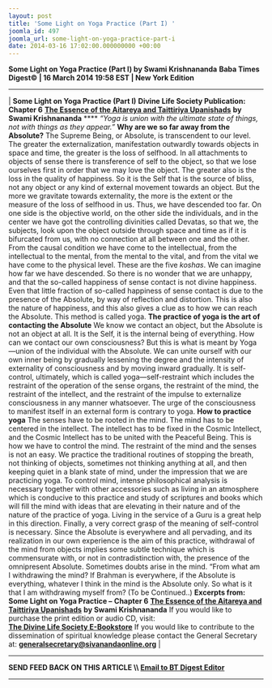 ```yaml
---
layout: post
title: 'Some Light on Yoga Practice (Part I) '
joomla_id: 497
joomla_url: some-light-on-yoga-practice-part-i
date: 2014-03-16 17:02:00.000000000 +00:00
---
```

**Some Light on Yoga Practice (Part I) by Swami Krishnananda**
**Baba Times Digest© | 16 March 2014 19:58 EST | New York Edition**
* * *
| 
**Some Light on Yoga Practice (Part I)**
**Divine Life Society Publication: Chapter 6** [**The Essence of the Aitareya and Taittiriya Upanishads**](http://www.swami-krishnananda.org/aitt/ait_6.html) **by Swami Krishnananda**
**** _“Yoga is union with the ultimate state of things, not with things as they appear.”_
**Why are we so far away from the Absolute?**
The Supreme Being, or Absolute, is transcendent to our level. The greater the externalization, manifestation outwardly towards objects in space and time, the greater is the loss of selfhood. In all attachments to objects of sense there is transference of self to the object, so that we lose ourselves first in order that we may love the object. The greater also is the loss in the quality of happiness. So it is the Self that is the source of bliss, not any object or any kind of external movement towards an object. But the more we gravitate towards externality, the more is the extent or the measure of the loss of selfhood in us. Thus, we have descended too far.
On one side is the objective world, on the other side the individuals, and in the center we have got the controlling divinities called Devatas, so that we, the subjects, look upon the object outside through space and time as if it is bifurcated from us, with no connection at all between one and the other.
From the causal condition we have come to the intellectual, from the intellectual to the mental, from the mental to the vital, and from the vital we have come to the physical level. These are the five _koshas_. We can imagine how far we have descended. So there is no wonder that we are unhappy, and that the so-called happiness of sense contact is not divine happiness. Even that little fraction of so-called happiness of sense contact is due to the presence of the Absolute, by way of reflection and distortion. This is also the nature of happiness, and this also gives a clue as to how we can reach the Absolute. This method is called yoga.
**The practice of yoga is the art of contacting the Absolute**
We know we contact an object, but the Absolute is not an object at all. It is the Self, it is the internal being of everything. How can we contact our own consciousness? But this is what is meant by Yoga—union of the individual with the Absolute. We can unite ourself with our own inner being by gradually lessening the degree and the intensity of externality of consciousness and by moving inward gradually. It is self-control, ultimately, which is called yoga—self-restraint which includes the restraint of the operation of the sense organs, the restraint of the mind, the restraint of the intellect, and the restraint of the impulse to externalize consciousness in any manner whatsoever. The urge of the consciousness to manifest itself in an external form is contrary to yoga.
**How to practice yoga**
The senses have to be rooted in the mind. The mind has to be centered in the intellect. The intellect has to be fixed in the Cosmic Intellect, and the Cosmic Intellect has to be united with the Peaceful Being. This is how we have to control the mind.
The restraint of the mind and the senses is not an easy. We practice the traditional routines of stopping the breath, not thinking of objects, sometimes not thinking anything at all, and then keeping quiet in a blank state of mind, under the impression that we are practicing yoga. To control mind, intense philosophical analysis is necessary together with other accessories such as living in an atmosphere which is conducive to this practice and study of scriptures and books which will fill the mind with ideas that are elevating in their nature and of the nature of the practice of yoga. Living in the service of a Guru is a great help in this direction. Finally, a very correct grasp of the meaning of self-control is necessary. Since the Absolute is everywhere and all pervading, and its realization in our own experience is the aim of this practice, withdrawal of the mind from objects implies some subtle technique which is commensurate with, or not in contradistinction with, the presence of the omnipresent Absolute.
Sometimes doubts arise in the mind. “From what am I withdrawing the mind? If Brahman is everywhere, if the Absolute is everything, whatever I think in the mind is the Absolute only. So what is it that I am withdrawing myself from? (To be Continued..)
**Excerpts from:**
**Some Light on Yoga Practice –**  **Chapter 6** [**The Essence of the Aitareya and Taittiriya Upanishads**](http://www.swami-krishnananda.org/aitt/ait_6.html) **by Swami Krishnananda**
If you would like to purchase the print edition or audio CD, visit:   
 [**The Divine Life Society E-Bookstore**](http://www.dlshq.org/cgi-bin/store/commerce.cgi?category=krishnananda&cart_id=1394930528.401)
If you would like to contribute to the dissemination of spiritual knowledge please contact the General Secretary at:
**[generalsecretary@sivanandaonline.org](mailto:generalsecretary@sivanandaonline.org)**
 |
* * *
**SEND FEED BACK ON THIS ARTICLE \\\ [Email to BT Digest Editor](mailto:thebabatimes@gmail.com)**
* * *
